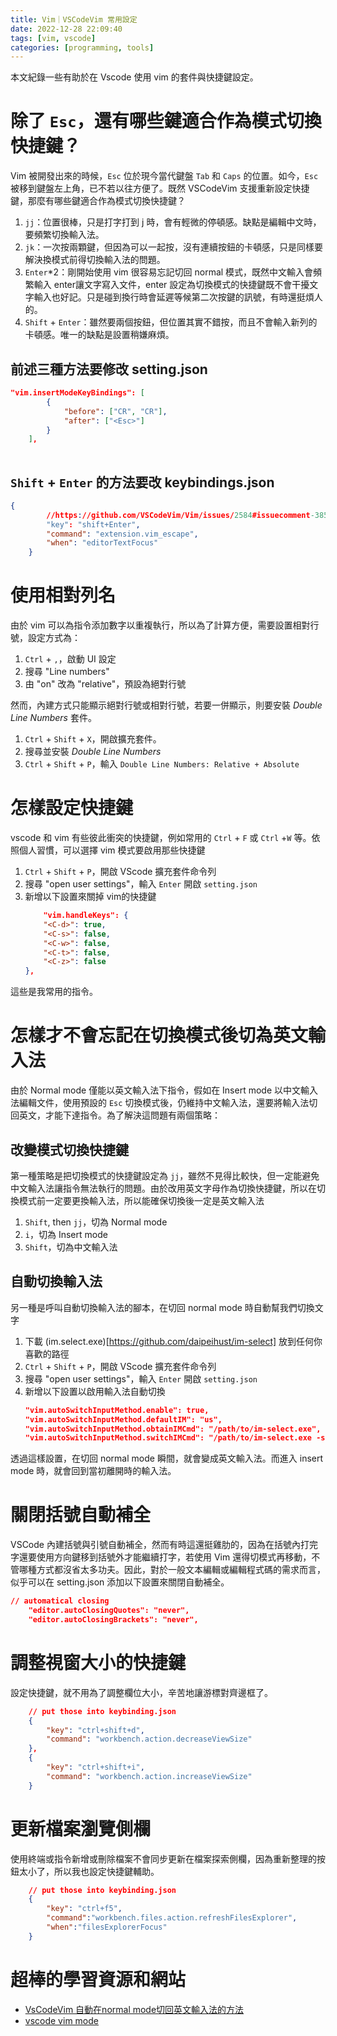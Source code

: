 ```yaml
---
title: Vim｜VSCodeVim 常用設定
date: 2022-12-28 22:09:40
tags: [vim, vscode] 
categories: [programming, tools]
---
```


本文紀錄一些有助於在 Vscode 使用 vim 的套件與快捷鍵設定。

<!--more-->
# 除了 `Esc`，還有哪些鍵適合作為模式切換快捷鍵？
Vim 被開發出來的時候，`Esc` 位於現今當代鍵盤 `Tab` 和 `Caps` 的位置。如今，`Esc` 被移到鍵盤左上角，已不若以往方便了。既然 VSCodeVim 支援重新設定快捷鍵，那麼有哪些鍵適合作為模式切換快捷鍵？

1. `jj`：位置很棒，只是打字打到 j 時，會有輕微的停頓感。缺點是編輯中文時，要頻繁切換輸入法。
2. `jk`：一次按兩顆鍵，但因為可以一起按，沒有連續按鈕的卡頓感，只是同樣要解決換模式前得切換輸入法的問題。
3. `Enter`*2：剛開始使用 vim 很容易忘記切回 normal 模式，既然中文輸入會頻繁輸入 enter讓文字寫入文件，enter 設定為切換模式的快捷鍵既不會干擾文字輸入也好記。只是碰到換行時會延遲等候第二次按鍵的訊號，有時還挺煩人的。
4. `Shift` + `Enter`：雖然要兩個按鈕，但位置其實不錯按，而且不會輸入新列的卡頓感。唯一的缺點是設置稍嫌麻煩。

## 前述三種方法要修改 setting.json
```json
"vim.insertModeKeyBindings": [
        {
            "before": ["CR", "CR"],
            "after": ["<Esc>"]
        }
    ],
    

```

## `Shift` + `Enter` 的方法要改 keybindings.json
```json
{
        //https://github.com/VSCodeVim/Vim/issues/2584#issuecomment-385561286
        "key": "shift+Enter",
        "command": "extension.vim_escape",
        "when": "editorTextFocus"
    }
```

# 使用相對列名
由於 vim 可以為指令添加數字以重複執行，所以為了計算方便，需要設置相對行號，設定方式為：
1. `Ctrl` + `,`，啟動 UI 設定
2. 搜尋 "Line numbers" 
3. 由 "on" 改為 "relative"，預設為絕對行號

然而，內建方式只能顯示絕對行號或相對行號，若要一併顯示，則要安裝 *Double Line Numbers* 套件。
1. `Ctrl` + `Shift` + `X`，開啟擴充套件。
2. 搜尋並安裝 *Double Line Numbers* 
3. `Ctrl` + `Shift` + `P`，輸入 `Double Line Numbers: Relative + Absolute`


# 怎樣設定快捷鍵
vscode 和 vim 有些彼此衝突的快捷鍵，例如常用的 `Ctrl` + `F` 或 `Ctrl` +`W` 等。依照個人習慣，可以選擇 vim 模式要啟用那些快捷鍵
1. `Ctrl` + `Shift` + `P`，開啟 VScode 擴充套件命令列
2. 搜尋 "open user settings"，輸入 `Enter` 開啟 `setting.json`
3. 新增以下設置來關掉 vim的快捷鍵
    ```json
        "vim.handleKeys": {
        "<C-d>": true,
        "<C-s>": false,
        "<C-w>": false,
        "<C-t>": false,
        "<C-z>": false
    },
    ```
這些是我常用的指令。

# 怎樣才不會忘記在切換模式後切為英文輸入法

由於 Normal mode 僅能以英文輸入法下指令，假如在 Insert mode 以中文輸入法編輯文件，使用預設的 `Esc` 切換模式後，仍維持中文輸入法，還要將輸入法切回英文，才能下達指令。為了解決這問題有兩個策略：

## 改變模式切換快捷鍵
第一種策略是把切換模式的快捷鍵設定為 `jj`，雖然不見得比較快，但一定能避免中文輸入法讓指令無法執行的問題。由於改用英文字母作為切換快捷鍵，所以在切換模式前一定要更換輸入法，所以能確保切換後一定是英文輸入法

1. `Shift`, then `jj`，切為 Normal mode
2. `i`，切為 Insert mode
3. `Shift`，切為中文輸入法

## 自動切換輸入法
另一種是呼叫自動切換輸入法的腳本，在切回 normal mode 時自動幫我們切換文字
1. 下載 (im.select.exe)[https://github.com/daipeihust/im-select] 放到任何你喜歡的路徑
2. `Ctrl` + `Shift` + `P`，開啟 VScode 擴充套件命令列
3. 搜尋 "open user settings"，輸入 `Enter` 開啟 `setting.json`
4. 新增以下設置以啟用輸入法自動切換
    ```json
    "vim.autoSwitchInputMethod.enable": true,
    "vim.autoSwitchInputMethod.defaultIM": "us",
    "vim.autoSwitchInputMethod.obtainIMCmd": "/path/to/im-select.exe",
    "vim.autoSwitchInputMethod.switchIMCmd": "/path/to/im-select.exe -s {im}"
    ```

透過這樣設置，在切回 normal mode 瞬間，就會變成英文輸入法。而進入 insert mode 時，就會回到當初離開時的輸入法。
# 關閉括號自動補全

VSCode 內建括號與引號自動補全，然而有時這還挺雞肋的，因為在括號內打完字還要使用方向鍵移到括號外才能繼續打字，若使用 Vim 還得切模式再移動，不管哪種方式都沒省太多功夫。因此，對於一般文本編輯或編輯程式碼的需求而言，似乎可以在 setting.json 添加以下設置來關閉自動補全。
```json
// automatical closing
    "editor.autoClosingQuotes": "never",
    "editor.autoClosingBrackets": "never",
```

# 調整視窗大小的快捷鍵
設定快捷鍵，就不用為了調整欄位大小，辛苦地讓游標對齊邊框了。
```json
	// put those into keybinding.json
    {
        "key": "ctrl+shift+d",
        "command": "workbench.action.decreaseViewSize"
    },
    {
        "key": "ctrl+shift+i",
        "command": "workbench.action.increaseViewSize"
    }
```

# 更新檔案瀏覽側欄
使用終端或指令新增或刪除檔案不會同步更新在檔案探索側欄，因為重新整理的按鈕太小了，所以我也設定快捷鍵輔助。
```json
	// put those into keybinding.json
	{
		"key": "ctrl+f5",
		"command":"workbench.files.action.refreshFilesExplorer",
		"when":"filesExplorerFocus"
	}
```
# 超棒的學習資源和網站
- [VsCodeVim 自動在normal mode切回英文輸入法的方法](https://ithelp.ithome.com.tw/articles/10291847)
- [vscode vim mode](https://www.blog.lasai.com.tw/2020/07/05/vscode-vim-mode/)